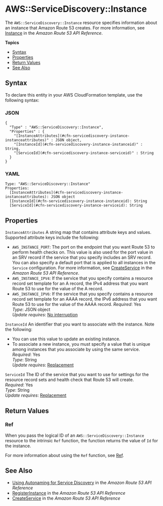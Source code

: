 # AWS::ServiceDiscovery::Instance<a name="aws-resource-servicediscovery-instance"></a>

The `AWS::ServiceDiscovery::Instance` resource specifies information about an instance that Amazon Route 53 creates\. For more information, see [Instance](http://docs.aws.amazon.com/Route53/latest/APIReference/API_autonaming_Instance.html) in the *Amazon Route 53 API Reference*\.

**Topics**
+ [Syntax](#aws-resource-servicediscovery-instance-syntax)
+ [Properties](#aws-resource-servicediscovery-instance-properties)
+ [Return Values](#aws-resource-servicediscovery-instance-returnvalues)
+ [See Also](#aws-resource-servicediscovery-instance-seealso)

## Syntax<a name="aws-resource-servicediscovery-instance-syntax"></a>

To declare this entity in your AWS CloudFormation template, use the following syntax:

### JSON<a name="aws-resource-servicediscovery-instance-syntax.json"></a>

```
{
  "Type" : "AWS::ServiceDiscovery::Instance",
  "Properties" : {
    "[InstanceAttributes](#cfn-servicediscovery-instance-instanceattributes)" : JSON object,
    "[InstanceId](#cfn-servicediscovery-instance-instanceid)" : String,
    "[ServiceId](#cfn-servicediscovery-instance-serviceid)" : String
  }
}
```

### YAML<a name="aws-resource-servicediscovery-instance-syntax.yaml"></a>

```
Type: "AWS::ServiceDiscovery::Instance"
Properties:
  [InstanceAttributes](#cfn-servicediscovery-instance-instanceattributes): JSON object
  [InstanceId](#cfn-servicediscovery-instance-instanceid): String
  [ServiceId](#cfn-servicediscovery-instance-serviceid): String
```

## Properties<a name="aws-resource-servicediscovery-instance-properties"></a>

`InstanceAttributes`  <a name="cfn-servicediscovery-instance-instanceattributes"></a>
A string map that contains attribute keys and values\. Supported attribute keys include the following:  
+ `AWS_INSTANCE_PORT`: The port on the endpoint that you want Route 53 to perform health checks on\. This value is also used for the port value in an SRV record if the service that you specify includes an SRV record\. You can also specify a default port that is applied to all instances in the `Service` configuration\. For more information, see [CreateService](http://docs.aws.amazon.com/Route53/latest/APIReference/API_autonaming_CreateService.html) in the *Amazon Route 53 API Reference*\.
+ `AWS_INSTANCE_IPV4`: If the service that you specify contains a resource record set template for an A record, the IPv4 address that you want Route 53 to use for the value of the A record\.
+ `AWS_INSTANCE_IPV6`: If the service that you specify contains a resource record set template for an AAAA record, the IPv6 address that you want Route 53 to use for the value of the AAAA record\.
*Required*: Yes  
*Type*: JSON object  
*Update requires*: [No interruption](using-cfn-updating-stacks-update-behaviors.md#update-no-interrupt)

`InstanceId`  <a name="cfn-servicediscovery-instance-instanceid"></a>
An identifier that you want to associate with the instance\. Note the following:  
+ You can use this value to update an existing instance\.
+ To associate a new instance, you must specify a value that is unique among instances that you associate by using the same service\.
*Required*: Yes  
*Type*: String  
*Update requires*: [Replacement](using-cfn-updating-stacks-update-behaviors.md#update-replacement)

`ServiceId`  <a name="cfn-servicediscovery-instance-serviceid"></a>
The ID of the service that you want to use for settings for the resource record sets and health check that Route 53 will create\.   
*Required*: Yes  
*Type*: String  
*Update requires*: [Replacement](using-cfn-updating-stacks-update-behaviors.md#update-replacement)

## Return Values<a name="aws-resource-servicediscovery-instance-returnvalues"></a>

### Ref<a name="aws-resource-servicediscovery-instance-ref"></a>

When you pass the logical ID of an `AWS::ServiceDiscovery::Instance` resource to the intrinsic `Ref` function, the function returns the value of `Id` for the instance\.

For more information about using the `Ref` function, see [Ref](intrinsic-function-reference-ref.md)\.

## See Also<a name="aws-resource-servicediscovery-instance-seealso"></a>
+ [Using Autonaming for Service Discovery](http://docs.aws.amazon.com/Route53/latest/APIReference/overview-service-discovery.html) in the *Amazon Route 53 API Reference*
+ [RegisterInstance](http://docs.aws.amazon.com/Route53/latest/APIReference/API_autonaming_RegisterInstance.html) in the *Amazon Route 53 API Reference*
+ [CreateService](http://docs.aws.amazon.com/Route53/latest/APIReference/API_autonaming_CreateService.html) in the *Amazon Route 53 API Reference*